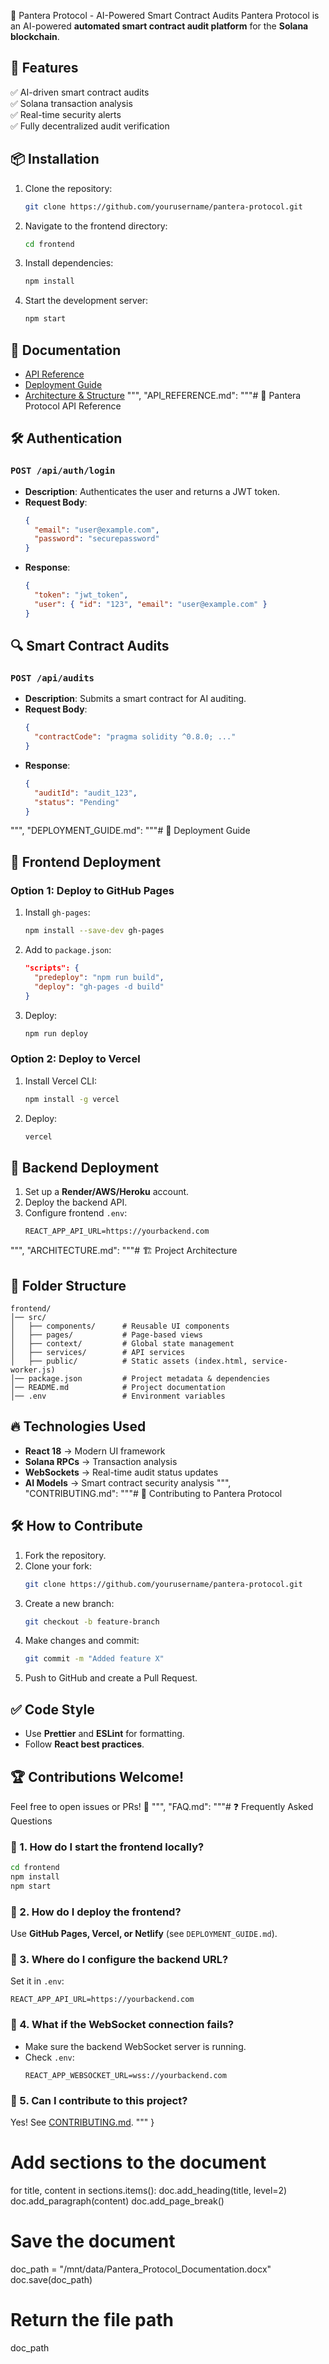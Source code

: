 🚀 Pantera Protocol - AI-Powered Smart Contract Audits
Pantera Protocol is an AI-powered **automated smart contract audit platform** for the **Solana blockchain**.

## 🌟 Features
✅ AI-driven smart contract audits  
✅ Solana transaction analysis  
✅ Real-time security alerts  
✅ Fully decentralized audit verification  

## 📦 Installation
1. Clone the repository:
   ```sh
   git clone https://github.com/yourusername/pantera-protocol.git
   ```
2. Navigate to the frontend directory:
   ```sh
   cd frontend
   ```
3. Install dependencies:
   ```sh
   npm install
   ```
4. Start the development server:
   ```sh
   npm start
   ```
   
## 📜 Documentation
- [API Reference](docs/API_REFERENCE.md)
- [Deployment Guide](docs/DEPLOYMENT_GUIDE.md)
- [Architecture & Structure](docs/ARCHITECTURE.md)
""",
    "API_REFERENCE.md": """# 📡 Pantera Protocol API Reference

## 🛠️ Authentication
### `POST /api/auth/login`
- **Description**: Authenticates the user and returns a JWT token.
- **Request Body**:
  ```json
  {
    "email": "user@example.com",
    "password": "securepassword"
  }
  ```
- **Response**:
  ```json
  {
    "token": "jwt_token",
    "user": { "id": "123", "email": "user@example.com" }
  }
  ```

## 🔍 Smart Contract Audits
### `POST /api/audits`
- **Description**: Submits a smart contract for AI auditing.
- **Request Body**:
  ```json
  {
    "contractCode": "pragma solidity ^0.8.0; ..."
  }
  ```
- **Response**:
  ```json
  {
    "auditId": "audit_123",
    "status": "Pending"
  }
  ```
""",
    "DEPLOYMENT_GUIDE.md": """# 🚀 Deployment Guide

## 📂 Frontend Deployment
### **Option 1: Deploy to GitHub Pages**
1. Install `gh-pages`:
   ```sh
   npm install --save-dev gh-pages
   ```
2. Add to `package.json`:
   ```json
   "scripts": {
     "predeploy": "npm run build",
     "deploy": "gh-pages -d build"
   }
   ```
3. Deploy:
   ```sh
   npm run deploy
   ```
   
### **Option 2: Deploy to Vercel**
1. Install Vercel CLI:
   ```sh
   npm install -g vercel
   ```
2. Deploy:
   ```sh
   vercel
   ```

## 📡 Backend Deployment
1. Set up a **Render/AWS/Heroku** account.
2. Deploy the backend API.
3. Configure frontend `.env`:
   ```
   REACT_APP_API_URL=https://yourbackend.com
   ```
""",
    "ARCHITECTURE.md": """# 🏗️ Project Architecture

## 📂 Folder Structure
```
frontend/
│── src/
│   ├── components/      # Reusable UI components
│   ├── pages/           # Page-based views
│   ├── context/         # Global state management
│   ├── services/        # API services
│   ├── public/          # Static assets (index.html, service-worker.js)
│── package.json         # Project metadata & dependencies
│── README.md            # Project documentation
│── .env                 # Environment variables
```

## 🔥 Technologies Used
- **React 18** → Modern UI framework
- **Solana RPCs** → Transaction analysis
- **WebSockets** → Real-time audit status updates
- **AI Models** → Smart contract security analysis
""",
    "CONTRIBUTING.md": """# 🤝 Contributing to Pantera Protocol

## 🛠️ How to Contribute
1. Fork the repository.
2. Clone your fork:
   ```sh
   git clone https://github.com/yourusername/pantera-protocol.git
   ```
3. Create a new branch:
   ```sh
   git checkout -b feature-branch
   ```
4. Make changes and commit:
   ```sh
   git commit -m "Added feature X"
   ```
5. Push to GitHub and create a Pull Request.

## ✅ Code Style
- Use **Prettier** and **ESLint** for formatting.
- Follow **React best practices**.

## 🏆 Contributions Welcome!
Feel free to open issues or PRs! 🚀
""",
    "FAQ.md": """# ❓ Frequently Asked Questions

### 🔹 1. How do I start the frontend locally?
```sh
cd frontend
npm install
npm start
```

### 🔹 2. How do I deploy the frontend?
Use **GitHub Pages, Vercel, or Netlify** (see `DEPLOYMENT_GUIDE.md`).

### 🔹 3. Where do I configure the backend URL?
Set it in `.env`:
```
REACT_APP_API_URL=https://yourbackend.com
```

### 🔹 4. What if the WebSocket connection fails?
- Make sure the backend WebSocket server is running.
- Check `.env`:
  ```
  REACT_APP_WEBSOCKET_URL=wss://yourbackend.com
  ```

### 🔹 5. Can I contribute to this project?
Yes! See [CONTRIBUTING.md](CONTRIBUTING.md).
"""
}

# Add sections to the document
for title, content in sections.items():
    doc.add_heading(title, level=2)
    doc.add_paragraph(content)
    doc.add_page_break()

# Save the document
doc_path = "/mnt/data/Pantera_Protocol_Documentation.docx"
doc.save(doc_path)

# Return the file path
doc_path
